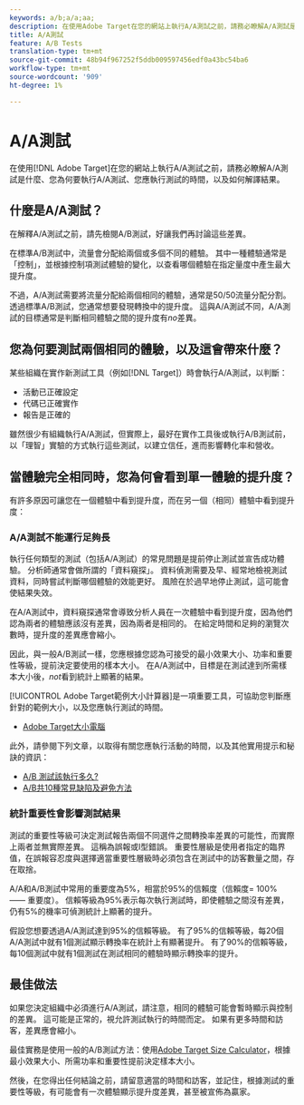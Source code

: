 ```yaml
---
keywords: a/b;a/a;aa;
description: 在使用Adobe Target在您的網站上執行A/A測試之前，請務必瞭解A/A測試是什麼、您為何可能想執行A/A測試、您應執行測試的時間，以及如何解譯結果。
title: A/A測試
feature: A/B Tests
translation-type: tm+mt
source-git-commit: 48b94f967252f5ddb009597456edf0a43bc54ba6
workflow-type: tm+mt
source-wordcount: '909'
ht-degree: 1%

---
```



# A/A測試

在使用[!DNL Adobe Target]在您的網站上執行A/A測試之前，請務必瞭解A/A測試是什麼、您為何要執行A/A測試、您應執行測試的時間，以及如何解譯結果。

## 什麼是A/A測試？

在解釋A/A測試之前，請先檢閱A/B測試，好讓我們再討論這些差異。

在標準A/B測試中，流量會分配給兩個或多個不同的體驗。 其中一種體驗通常是「控制」，並根據控制項測試體驗的變化，以查看哪個體驗在指定量度中產生最大提升度。

不過，A/A測試需要將流量分配給兩個相同的體驗，通常是50/50流量分配分割。 透過標準A/B測試，您通常想要發現轉換中的提升度。 這與A/A測試不同，A/A測試的目標通常是判斷相同體驗之間的提升度有&#x200B;*no*&#x200B;差異。

## 您為何要測試兩個相同的體驗，以及這會帶來什麼？

某些組織在實作新測試工具（例如[!DNL Target]）時會執行A/A測試，以判斷：

* 活動已正確設定
* 代碼已正確實作
* 報告是正確的

雖然很少有組織執行A/A測試，但實際上，最好在實作工具後或執行A/B測試前，以「理智」實驗的方式執行這些測試，以建立信任，進而影響轉化率和營收。

## 當體驗完全相同時，您為何會看到單一體驗的提升度？

有許多原因可讓您在一個體驗中看到提升度，而在另一個（相同）體驗中看到提升度：

### A/A測試不能運行足夠長

執行任何類型的測試（包括A/A測試）的常見問題是提前停止測試並宣告成功體驗。 分析師通常會做所謂的「資料窺探」。 資料偵測需要及早、經常地檢視測試資料，同時嘗試判斷哪個體驗的效能更好。 風險在於過早地停止測試，這可能會使結果失效。

在A/A測試中，資料窺探通常會導致分析人員在一次體驗中看到提升度，因為他們認為兩者的體驗應該沒有差異，因為兩者是相同的。 在給定時間和足夠的瀏覽次數時，提升度的差異應會縮小。

因此，與一般A/B測試一樣，您應根據您認為可接受的最小效果大小、功率和重要性等級，提前決定要使用的樣本大小。 在A/A測試中，目標是在測試達到所需樣本大小後，*not*&#x200B;看到統計上顯著的結果。

[!UICONTROL Adobe Target範例大小計算器]是一項重要工具，可協助您判斷應針對的範例大小，以及您應執行測試的時間。

* [Adobe Target大小電腦](/help/c-activities/t-test-ab/sample-size-determination.md#section_6B8725BD704C4AFE939EF2A6B6E834E6)

此外，請參閱下列文章，以取得有關您應執行活動的時間，以及其他實用提示和秘訣的資訊：

* [A/B 測試該執行多久?](/help/c-activities/t-test-ab/sample-size-determination.md)
* [A/B共10種常見缺陷及避免方法](/help/c-activities/t-test-ab/common-ab-testing-pitfalls.md)

### 統計重要性會影響測試結果

測試的重要性等級可決定測試報告兩個不同選件之間轉換率差異的可能性，而實際上兩者並無實際差異。 這稱為誤報或I型錯誤。 重要性層級是使用者指定的臨界值，在誤報容忍度與選擇適當重要性層級時必須包含在測試中的訪客數量之間，存在取捨。

A/A和A/B測試中常用的重要度為5%，相當於95%的信賴度（信賴度= 100% —— 重要度）。 信賴等級為95%表示每次執行測試時，即使體驗之間沒有差異，仍有5%的機率可偵測統計上顯著的提升。

假設您想要透過A/A測試達到95%的信賴等級。 有了95%的信賴等級，每20個A/A測試中就有1個測試顯示轉換率在統計上有顯著提升。 有了90%的信賴等級，每10個測試中就有1個測試在測試相同的體驗時顯示轉換率的提升。

## 最佳做法

如果您決定組織中必須進行A/A測試，請注意，相同的體驗可能會暫時顯示與控制的差異。 這可能是正常的，視允許測試執行的時間而定。 如果有更多時間和訪客，差異應會縮小。

最佳實務是使用一般的A/B測試方法：使用[Adobe Target Size Calculator](/help/c-activities/t-test-ab/sample-size-determination.md#section_6B8725BD704C4AFE939EF2A6B6E834E6)，根據最小效果大小、所需功率和重要性提前決定樣本大小。

然後，在您得出任何結論之前，請留意適當的時間和訪客，並記住，根據測試的重要性等級，有可能會有一次體驗顯示提升度差異，甚至被宣佈為贏家。
